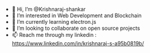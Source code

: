 - 👋 Hi, I’m @Krishnaraj-shankar
- 👀 I’m interested in Web Development and Blockchain
- 🌱 I’m currently learning electron.js
- 💞️ I’m looking to collaborate on open source projects
- 📫 Reach me through my linkedin : https://www.linkedin.com/in/krishnaraj-s-a95b0819b/

<!---
Krishnaraj-shankar/Krishnaraj-shankar is a ✨ special ✨ repository because its `README.md` (this file) appears on your GitHub profile.
You can click the Preview link to take a look at your changes.
--->
